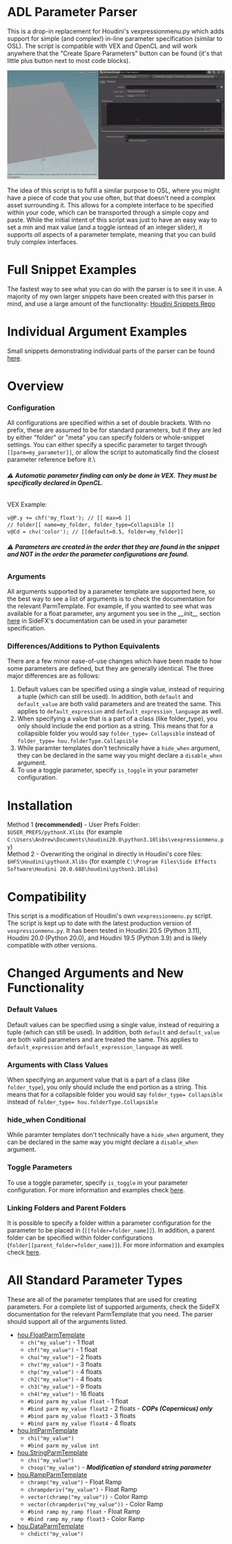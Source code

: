# ADL Parameter Parser

This is a drop-in replacement for Houdini's vexpressionmenu.py which adds support for simple (and complex!) in-line parameter specification (similar to OSL). The script is compatible with VEX and OpenCL and will work anywhere that the "Create Spare Parameters" button can be found (it's that little plus button next to most code blocks).

![](docs/media/demo-adl_mxPost.gif)

The idea of this script is to fufill a similar purpose to OSL, where you might have a piece of code that you use often, but that doesn't need a complex asset surrounding it. This allows for a complete interface to be specified within your code, which can be transported through a simple copy and paste. While the initial intent of this script was just to have an easy way to set a min and max value (and a toggle isntead of an integer slider), it supports *all* aspects of a parameter template, meaning that you can build truly complex interfaces.

# Full Snippet Examples
The fastest way to see what you can do with the parser is to see it in use. A majority of my own larger snippets have been created with this parser in mind, and use a large amount of the functionality: [Houdini Snippets Repo](https://github.com/toby5001/Houdini-Snippets)

# Individual Argument Examples
Small snippets demonstrating individual parts of the parser can be found [here](docs/individual_examples.md).

# Overview
### Configuration
All configurations are specified within a set of double brackets. With no prefix, these are assumed to be for standard parameters,
but if they are led by either "folder" or "meta" you can specify folders or whole-snippet settings. You can either specify a specific parameter to target through `[[parm=my_parameter]]`, or allow the script to automatically find the closest parameter reference before it.\
###### :warning: ***Automatic parameter finding can only be done in VEX. They must be specifically declared in OpenCL.***
VEX Example:
```
v@P.y += chf('my_float'); // [[ max=6 ]]
// folder[[ name=my_folder, folder_type=Collapsible ]]
v@Cd = chv('color'); // [[default=0.5, folder=my_folder]]
```
###### :warning: ***Parameters are created in the order that they are found in the snippet and NOT in the order the parameter configurations are found.***
### Arguments
All arguments supported by a parameter template are supported here, so the best way to see a list of arguments is to check the documentation for the relevant ParmTemplate. For example, if you wanted to see what was available for a float parameter, any argument you see in the *\_\_init__* section [here](https://www.sidefx.com/docs/houdini/hom/hou/FloatParmTemplate.html) in SideFX's documentation can be used in your parameter specification.
### Differences/Additions to Python Equivalents
There are a few minor ease-of-use changes which have been made to how some parameters are defined, but they are generally identical. The three major differences are as follows:
1. Default values can be specified using a single value, instead of requiring a tuple (which can still be used). In addition, both `default` and `default_value` are both valid parameters and are treated the same. This applies to `default_expression` and `default_expression_language` as well.
2. When specifying a value that is a part of a class (like folder_type), you only should include the end portion as a string. This means that for a collapsible folder you would say `folder_type= Collapsible` instead of `folder_type= hou.folderType.Collapsible`
3. While paramter templates don't technically have a `hide_when` argument, they can be declared in the same way you might declare a `disable_when` argument.
4. To use a toggle parameter, specify `is_toggle` in your parameter configuration.

# Installation
Method 1 **(recommended)** - User Prefs Folder:\
 ``$USER_PREFS/pythonX.Xlibs`` (for example ``C:\Users\Andrew\Documents\houdini20.0\python3.10libs\vexpressionmenu.py``)\
Method 2 - Overwriting the original in directly in Houdini's core files:\
``$HFS\Houdini\pythonX.Xlibs`` (for example ``C:\Program Files\Side Effects Software\Houdini 20.0.688\houdini\python3.10libs``)

# Compatibility
This script is a modification of Houdini's own `vexpressionmenu.py` script. The script is kept up to date with the latest production version of `vexpressionmenu.py`. It has been tested in Houdini 20.5 (Python 3.11), Houdini 20.0 (Python 20.0), and Houdini 19.5 (Python 3.9) and is likely compatible with other versions.

# Changed Arguments and New Functionality
### Default Values
Default values can be specified using a single value, instead of requiring a tuple (which can still be used). In addition, both `default` and `default_value` are both valid parameters and are treated the same. This applies to `default_expression` and `default_expression_language` as well.
### Arguments with Class Values
When specifying an argument value that is a part of a class (like `folder_type`), you only should include the end portion as a string. This means that for a collapsible folder you would say `folder_type= Collapsible` instead of `folder_type= hou.folderType.Collapsible`
### hide_when Conditional 
While paramter templates don't technically have a `hide_when` argument, they can be declared in the same way you might declare a `disable_when` argument.
### Toggle Parameters
To use a toggle parameter, specify `is_toggle` in your parameter configuration. For more information and examples check [here](./docs/individual_examples.md/#toggle-parameters).
### Linking Folders and Parent Folders
It is possible to specify a folder within a parameter configuration for the parameter to be placed in (`[[folder=folder_name]]`). In addition, a parent folder can be specified within folder configurations (`folder[[parent_folder=folder_name]]`). For more information and examples check [here](./docs/individual_examples.md/#folders).

# All Standard Parameter Types
These are all of the parameter templates that are used for creating parameters. For a complete list of supported arguments, check the SideFX documentation for the relevant ParmTemplate that you need. The parser should support all of the arguments listed.
- [hou.FloatParmTemplate](https://www.sidefx.com/docs/houdini/hom/hou/FloatParmTemplate.html)
    - `ch("my_value")` - 1 float
    - `chf("my_value")` - 1 float
    - `chu("my_value")` - 2 floats
    - `chv("my_value")` - 3 floats
    - `chp("my_value")` - 4 floats
    - `ch2("my_value")` - 4 floats
    - `ch3("my_value")` - 9 floats
    - `ch4("my_value")` - 16 floats
    - `#bind parm my_value float` - 1 float
    - `#bind parm my_value float2` - 2 floats - ***COPs (Copernicus) only***
    - `#bind parm my_value float3` - 3 floats
    - `#bind parm my_value float4` - 4 floats
- [hou.IntParmTemplate](https://www.sidefx.com/docs/houdini/hom/hou/IntParmTemplate.html)
    - `chi("my_value")`
    - `#bind parm my_value int`
- [hou.StringParmTemplate](https://www.sidefx.com/docs/houdini/hom/hou/StringParmTemplate.html)
    - `chs("my_value")`
    - `chsop("my_value")` - ***Modification of standard string parameter***
- [hou.RampParmTemplate](https://www.sidefx.com/docs/houdini/hom/hou/RampParmTemplate.html)
    - `chramp("my_value")` - Float Ramp
    - `chrampderiv("my_value")` - Float Ramp
    - `vector(chramp("my_value"))` - Color Ramp
    - `vector(chrampderiv("my_value"))` - Color Ramp
    - `#bind ramp my_ramp float` - Float Ramp
    - `#bind ramp my_ramp float3` - Color Ramp
- [hou.DataParmTemplate](https://www.sidefx.com/docs/houdini/hom/hou/DataParmTemplate.html)
     - `chdict("my_value")`